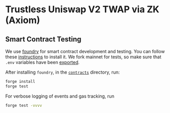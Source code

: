 # Trustless Uniswap V2 TWAP via ZK (Axiom)

## Smart Contract Testing

We use [foundry](https://book.getfoundry.sh/) for smart contract development and testing. You can follow these [instructions](https://book.getfoundry.sh/getting-started/installation) to install it.
We fork mainnet for tests, so make sure that `.env` variables have been [exported](../README.md#environmental-variables).

After installing `foundry`, in the [`contracts`](contracts/) directory, run:

```bash
forge install
forge test
```

For verbose logging of events and gas tracking, run

```bash
forge test -vvvv
```
